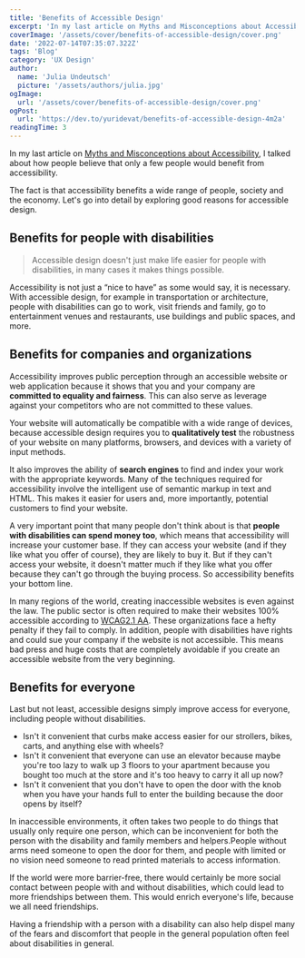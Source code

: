 ```yaml
---
title: 'Benefits of Accessible Design'
excerpt: 'In my last article on Myths and Misconceptions about Accessibility, I talked about how people believe that only a few people would benefit from accessibility. The fact is that accessibility benefits a wide range of people, society and the economy ...'
coverImage: '/assets/cover/benefits-of-accessible-design/cover.png'
date: '2022-07-14T07:35:07.322Z'
tags: 'Blog'
category: 'UX Design'
author:
  name: 'Julia Undeutsch'
  picture: '/assets/authors/julia.jpg'
ogImage:
  url: '/assets/cover/benefits-of-accessible-design/cover.png'
ogPost:
  url: 'https://dev.to/yuridevat/benefits-of-accessible-design-4m2a'
readingTime: 3
---
```


In my last article on [Myths and Misconceptions about Accessibility](https://www-accessibilityfirst.at/posts/myths-and-misconceptions-about-accessibility), I talked about how people believe that only a few people would benefit from accessibility.

The fact is that accessibility benefits a wide range of people, society and the economy. Let's go into detail by exploring good reasons for accessible design.

## Benefits for people with disabilities

> Accessible design doesn't just make life easier for people with disabilities, in many cases it makes things possible.

Accessibility is not just a “nice to have” as some would say, it is necessary. With accessible design, for example in transportation or architecture, people with disabilities can go to work, visit friends and family, go to entertainment venues and restaurants, use buildings and public spaces, and more.

## Benefits for companies and organizations

Accessibility improves public perception through an accessible website or web application because it shows that you and your company are **committed to equality and fairness**. This can also serve as leverage against your competitors who are not committed to these values.

Your website will automatically be compatible with a wide range of devices, because accessible design requires you to **qualitatively test** the robustness of your website on many platforms, browsers, and devices with a variety of input methods.

It also improves the ability of **search engines** to find and index your work with the appropriate keywords. Many of the techniques required for accessibility involve the intelligent use of semantic markup in text and HTML. This makes it easier for users and, more importantly, potential customers to find your website.

A very important point that many people don't think about is that **people with disabilities can spend money too**, which means that accessibility will increase your customer base.
If they can access your website (and if they like what you offer of course), they are likely to buy it. But if they can't access your website, it doesn't matter much if they like what you offer because they can't go through the buying process. So accessibility benefits your bottom line.

In many regions of the world, creating inaccessible websites is even against the law. The public sector is often required to make their websites 100% accessible according to [WCAG2.1 AA](https://www.w3.org/WAI/standards-guidelines/wcag/glance/). These organizations face a hefty penalty if they fail to comply.
In addition, people with disabilities have rights and could sue your company if the website is not accessible. This means bad press and huge costs that are completely avoidable if you create an accessible website from the very beginning.

## Benefits for everyone

Last but not least, accessible designs simply improve access for everyone, including people without disabilities.

- Isn't it convenient that curbs make access easier for our strollers, bikes, carts, and anything else with wheels?
- Isn't it convenient that everyone can use an elevator because maybe you're too lazy to walk up 3 floors to your apartment because you bought too much at the store and it's too heavy to carry it all up now?
- Isn't it convenient that you don't have to open the door with the knob when you have your hands full to enter the building because the door opens by itself?

In inaccessible environments, it often takes two people to do things that usually only require one person, which can be inconvenient for both the person with the disability and family members and helpers.People without arms need someone to open the door for them, and people with limited or no vision need someone to read printed materials to access information.

If the world were more barrier-free, there would certainly be more social contact between people with and without disabilities, which could lead to more friendships between them. This would enrich everyone's life, because we all need friendships.

Having a friendship with a person with a disability can also help dispel many of the fears and discomfort that people in the general population often feel about disabilities in general.

